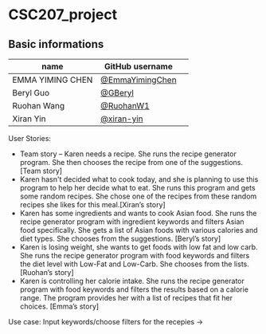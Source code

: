 # CSC207_project

## Basic informations
| name      | GitHub username                                      |                   |
|-----------|------------------------------------------------------|--------------------------------|
| EMMA YIMING CHEN | [@EmmaYimingChen](https://github.com/EmmaYimingChen) |  |
|     Beryl Guo    | [@GBeryl](https://github.com/GBeryl)                 |  |
|    Ruohan Wang   | [@RuohanW1](https://github.com/RuohanW1)             |  |
|     Xiran Yin    | [@xiran-yin](https://github.com/xiran-yin)           |  |


User Stories: 
- Team story – Karen needs a recipe. She runs the recipe generator program. She then chooses the recipe from one of the suggestions.[Team story]
- Karen hasn't decided what to cook today, and she is planning to use this program to help her decide what to eat.  She runs this program and gets some random recipes. She chose one of the recipes from these random recipes she likes for this meal.[Xiran’s story]
- Karen has some ingredients and wants to cook Asian food. She runs the recipe generator program with ingredient keywords and filters Asian food specifically. She gets a list of Asian foods with various calories and diet types. She chooses from the suggestions. [Beryl’s story] 
- Karen is losing weight, she wants to get foods with low fat and low carb. She runs the recipe generator program with food keywords and filters the diet level with Low-Fat and Low-Carb. She chooses from the lists. [Ruohan’s story]
- Karen is controlling her calorie intake. She runs the recipe generator program with food keywords and filters the results based on a calorie range. The program provides her with a list of recipes that fit her choices. [Emma’s story]

Use case:
Input keywords/choose filters for the recepies -> 
